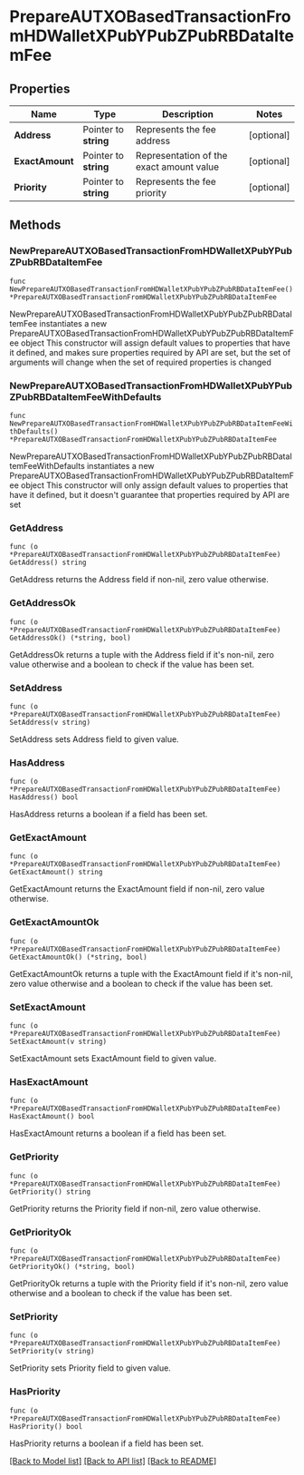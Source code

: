 # PrepareAUTXOBasedTransactionFromHDWalletXPubYPubZPubRBDataItemFee

## Properties

Name | Type | Description | Notes
------------ | ------------- | ------------- | -------------
**Address** | Pointer to **string** | Represents the fee address | [optional] 
**ExactAmount** | Pointer to **string** | Representation of the exact amount value | [optional] 
**Priority** | Pointer to **string** | Represents the fee priority | [optional] 

## Methods

### NewPrepareAUTXOBasedTransactionFromHDWalletXPubYPubZPubRBDataItemFee

`func NewPrepareAUTXOBasedTransactionFromHDWalletXPubYPubZPubRBDataItemFee() *PrepareAUTXOBasedTransactionFromHDWalletXPubYPubZPubRBDataItemFee`

NewPrepareAUTXOBasedTransactionFromHDWalletXPubYPubZPubRBDataItemFee instantiates a new PrepareAUTXOBasedTransactionFromHDWalletXPubYPubZPubRBDataItemFee object
This constructor will assign default values to properties that have it defined,
and makes sure properties required by API are set, but the set of arguments
will change when the set of required properties is changed

### NewPrepareAUTXOBasedTransactionFromHDWalletXPubYPubZPubRBDataItemFeeWithDefaults

`func NewPrepareAUTXOBasedTransactionFromHDWalletXPubYPubZPubRBDataItemFeeWithDefaults() *PrepareAUTXOBasedTransactionFromHDWalletXPubYPubZPubRBDataItemFee`

NewPrepareAUTXOBasedTransactionFromHDWalletXPubYPubZPubRBDataItemFeeWithDefaults instantiates a new PrepareAUTXOBasedTransactionFromHDWalletXPubYPubZPubRBDataItemFee object
This constructor will only assign default values to properties that have it defined,
but it doesn't guarantee that properties required by API are set

### GetAddress

`func (o *PrepareAUTXOBasedTransactionFromHDWalletXPubYPubZPubRBDataItemFee) GetAddress() string`

GetAddress returns the Address field if non-nil, zero value otherwise.

### GetAddressOk

`func (o *PrepareAUTXOBasedTransactionFromHDWalletXPubYPubZPubRBDataItemFee) GetAddressOk() (*string, bool)`

GetAddressOk returns a tuple with the Address field if it's non-nil, zero value otherwise
and a boolean to check if the value has been set.

### SetAddress

`func (o *PrepareAUTXOBasedTransactionFromHDWalletXPubYPubZPubRBDataItemFee) SetAddress(v string)`

SetAddress sets Address field to given value.

### HasAddress

`func (o *PrepareAUTXOBasedTransactionFromHDWalletXPubYPubZPubRBDataItemFee) HasAddress() bool`

HasAddress returns a boolean if a field has been set.

### GetExactAmount

`func (o *PrepareAUTXOBasedTransactionFromHDWalletXPubYPubZPubRBDataItemFee) GetExactAmount() string`

GetExactAmount returns the ExactAmount field if non-nil, zero value otherwise.

### GetExactAmountOk

`func (o *PrepareAUTXOBasedTransactionFromHDWalletXPubYPubZPubRBDataItemFee) GetExactAmountOk() (*string, bool)`

GetExactAmountOk returns a tuple with the ExactAmount field if it's non-nil, zero value otherwise
and a boolean to check if the value has been set.

### SetExactAmount

`func (o *PrepareAUTXOBasedTransactionFromHDWalletXPubYPubZPubRBDataItemFee) SetExactAmount(v string)`

SetExactAmount sets ExactAmount field to given value.

### HasExactAmount

`func (o *PrepareAUTXOBasedTransactionFromHDWalletXPubYPubZPubRBDataItemFee) HasExactAmount() bool`

HasExactAmount returns a boolean if a field has been set.

### GetPriority

`func (o *PrepareAUTXOBasedTransactionFromHDWalletXPubYPubZPubRBDataItemFee) GetPriority() string`

GetPriority returns the Priority field if non-nil, zero value otherwise.

### GetPriorityOk

`func (o *PrepareAUTXOBasedTransactionFromHDWalletXPubYPubZPubRBDataItemFee) GetPriorityOk() (*string, bool)`

GetPriorityOk returns a tuple with the Priority field if it's non-nil, zero value otherwise
and a boolean to check if the value has been set.

### SetPriority

`func (o *PrepareAUTXOBasedTransactionFromHDWalletXPubYPubZPubRBDataItemFee) SetPriority(v string)`

SetPriority sets Priority field to given value.

### HasPriority

`func (o *PrepareAUTXOBasedTransactionFromHDWalletXPubYPubZPubRBDataItemFee) HasPriority() bool`

HasPriority returns a boolean if a field has been set.


[[Back to Model list]](../README.md#documentation-for-models) [[Back to API list]](../README.md#documentation-for-api-endpoints) [[Back to README]](../README.md)



